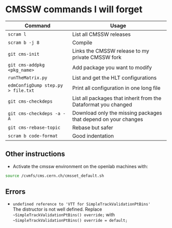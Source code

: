 # CMSSW commands I will forget

| Command                       | Usage                                                             |
|-------------------------------|-------------------------------------------------------------------|
| `scram l`                     | List all CMSSW releases                                           |
| `scram b -j 8`                | Compile                                                           |
| `git cms-init`                | Links the CMSSW release to my private CMSSW fork                  |
| `git cms-addpkg <pkg_name>`   | Add package you want to modify                                    |
| `runTheMatrix.py`             | List and get the HLT configurations                               |
| `edmConfigDump step.py > file.txt` | Print all configuration in one long file                     |
| `git cms-checkdeps`           | List all packages that inherit from the Dataformat you changed    |
| `git cms-checkdeps -a -A`     | Download only the missing packages that depend on your changes    |
| `git cms-rebase-topic`        | Rebase but safer                                                  |
| `scram b code-format`         | Good indentation                                                  |

## Other instructions

* Activate the cmssw environment on the openlab machines with: 
```bash
source /cvmfs/cms.cern.ch/cmsset_default.sh
```

## Errors

* `undefined reference to 'VTT for SimpleTrackValidationPtBins'` <br>
The distructor is not well defined. Replace `~SimpleTrackValidationPtBins() override;` with `~SimpleTrackValidationPtBins() override = default;`